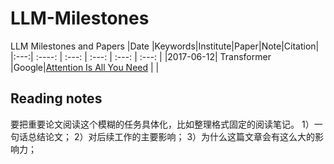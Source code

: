 # LLM-Milestones
LLM Milestones and Papers
|Date |Keywords|Institute|Paper|Note|Citation|
|:---:|    :----:        |        :---:         |        :---:         |      :---:    | :---:  |
|2017-06-12| Transformer |Google|[Attention Is All You Need](https://arxiv.org/abs/1706.03762v7) | |



## Reading notes
要把重要论文阅读这个模糊的任务具体化，比如整理格式固定的阅读笔记。
1）一句话总结论文；
2）对后续工作的主要影响；
3）为什么这篇文章会有这么大的影响力；
<!--stackedit_data:
eyJoaXN0b3J5IjpbLTQ2OTQwNDA0OCw4OTIwODc3NCwtMTExOT
IyOTY4MCwtMTc2MzIxNTUwMSwxMTU1MjM2OTU4LC0xNzQ2MjU3
Njc4XX0=
-->